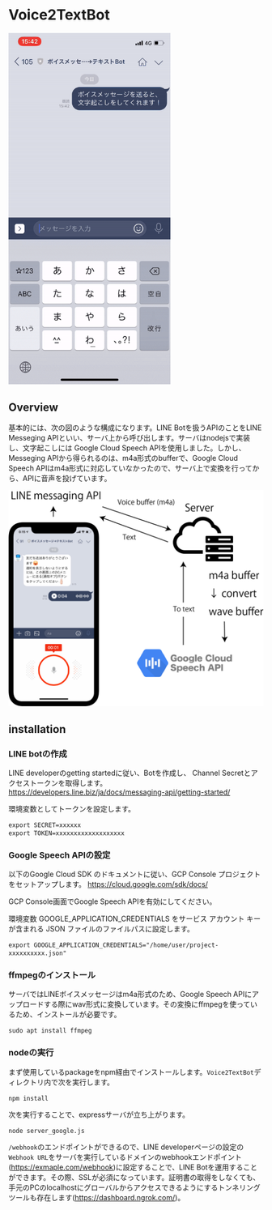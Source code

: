 # Voice2TextBot

<img src="https://raw.githubusercontent.com/tommy19970714/Voice2TextBot/master/docs/example.gif" width="320px">

## Overview

基本的には、次の図のような構成になります。LINE Botを扱うAPIのことをLINE Messeging APIといい、サーバ上から呼び出します。サーバはnodejsで実装し、文字起こしには Google Cloud Speech APIを使用しました。しかし、Messeging APIから得られるのは、m4a形式のbufferで、Google Cloud Speech APIはm4a形式に対応していなかったので、サーバ上で変換を行ってから、APIに音声を投げています。

![overview](https://raw.githubusercontent.com/tommy19970714/Voice2TextBot/master/docs/overview.png)

## installation

### LINE botの作成
LINE developerのgetting startedに従い、Botを作成し、 Channel Secretとアクセストークンを取得します。
https://developers.line.biz/ja/docs/messaging-api/getting-started/

環境変数としてトークンを設定します。

```
export SECRET=xxxxxx
export TOKEN=xxxxxxxxxxxxxxxxxxx
```

### Google Speech APIの設定
以下のGoogle Cloud SDK のドキュメントに従い、GCP Console プロジェクトをセットアップします。
https://cloud.google.com/sdk/docs/

GCP Console画面でGoogle Speech APIを有効にしてください。

環境変数 GOOGLE_APPLICATION_CREDENTIALS をサービス アカウント キーが含まれる JSON ファイルのファイルパスに設定します。

```
export GOOGLE_APPLICATION_CREDENTIALS="/home/user/project-xxxxxxxxxx.json"
```


### ffmpegのインストール

サーバではLINEボイスメッセージはm4a形式のため、Google Speech APIにアップロードする際にwav形式に変換しています。その変換にffmpegを使っているため、インストールが必要です。

```
sudo apt install ffmpeg
```

### nodeの実行

まず使用しているpackageをnpm経由でインストールします。`Voice2TextBot`ディレクトリ内で次を実行します。

```
npm install
```

次を実行することで、expressサーバが立ち上がります。

```
node server_google.js
```

`/webhook`のエンドポイントができるので、LINE developerページの設定の`Webhook URL`をサーバを実行しているドメインのwebhookエンドポイント(https://exmaple.com/webhook)に設定することで、LINE Botを運用することができます。その際、SSLが必須になっています。証明書の取得をしなくても、手元のPCのlocalhostにグローバルからアクセスできるようにするトンネリングツールも存在します(https://dashboard.ngrok.com/)。
